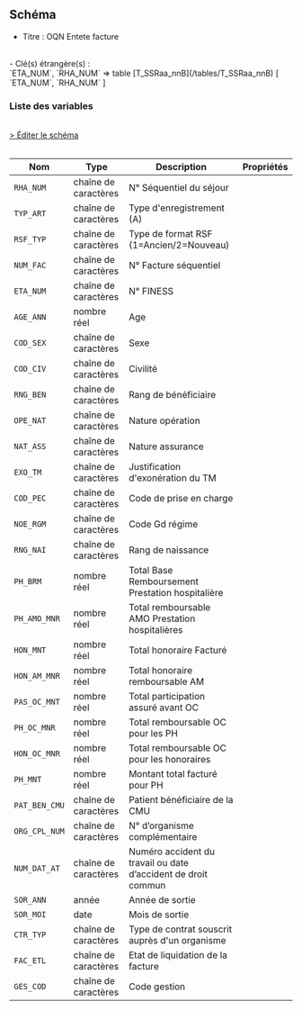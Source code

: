 ## Schéma

- Titre : OQN Entete facture
<br />
- Clé(s) étrangère(s) : <br />
`ETA_NUM`, `RHA_NUM` => table [T_SSRaa_nnB](/tables/T_SSRaa_nnB) [ `ETA_NUM`, `RHA_NUM` ]<br />

### Liste des variables
<br />
<div>
    <a href="https://gitlab.com/healthdatahub/schema-snds/edit/master/schemas/PMSI/PMSI%20SSR/T_SSRaa_nnFA.json"  
    arget="_blank" rel="noopener noreferrer">> Éditer le schéma</a>
    <OutboundLink />
</div>
<br />

Nom|Type|Description|Propriétés
-|-|-|-
`RHA_NUM`|chaîne de caractères|N° Séquentiel du séjour||
`TYP_ART`|chaîne de caractères|Type d&#x27;enregistrement (A)||
`RSF_TYP`|chaîne de caractères|Type de format RSF (1&#x3D;Ancien/2&#x3D;Nouveau)||
`NUM_FAC`|chaîne de caractères|N° Facture séquentiel||
`ETA_NUM`|chaîne de caractères|N° FINESS||
`AGE_ANN`|nombre réel|Age||
`COD_SEX`|chaîne de caractères|Sexe||
`COD_CIV`|chaîne de caractères|Civilité||
`RNG_BEN`|chaîne de caractères|Rang de bénéficiaire||
`OPE_NAT`|chaîne de caractères|Nature opération||
`NAT_ASS`|chaîne de caractères|Nature assurance||
`EXO_TM`|chaîne de caractères|Justification d&#x27;exonération du TM||
`COD_PEC`|chaîne de caractères|Code de prise en charge||
`NOE_RGM`|chaîne de caractères|Code Gd régime||
`RNG_NAI`|chaîne de caractères|Rang de naissance||
`PH_BRM`|nombre réel|Total Base Remboursement Prestation hospitalière||
`PH_AMO_MNR`|nombre réel|Total remboursable AMO Prestation hospitalières||
`HON_MNT`|nombre réel|Total honoraire Facturé||
`HON_AM_MNR`|nombre réel|Total honoraire remboursable AM||
`PAS_OC_MNT`|nombre réel|Total participation assuré avant OC||
`PH_OC_MNR`|nombre réel|Total remboursable OC pour les PH||
`HON_OC_MNR`|nombre réel|Total remboursable OC pour les honoraires||
`PH_MNT`|nombre réel|Montant total facturé pour  PH||
`PAT_BEN_CMU`|chaîne de caractères|Patient bénéficiaire de la CMU||
`ORG_CPL_NUM`|chaîne de caractères|N° d’organisme complémentaire||
`NUM_DAT_AT`|chaîne de caractères|Numéro accident du travail ou date d’accident de droit commun||
`SOR_ANN`|année|Année de sortie||
`SOR_MOI`|date|Mois de sortie||
`CTR_TYP`|chaîne de caractères|Type de contrat souscrit auprès d&#x27;un organisme||
`FAC_ETL`|chaîne de caractères|Etat de liquidation de la facture||
`GES_COD`|chaîne de caractères|Code gestion||

